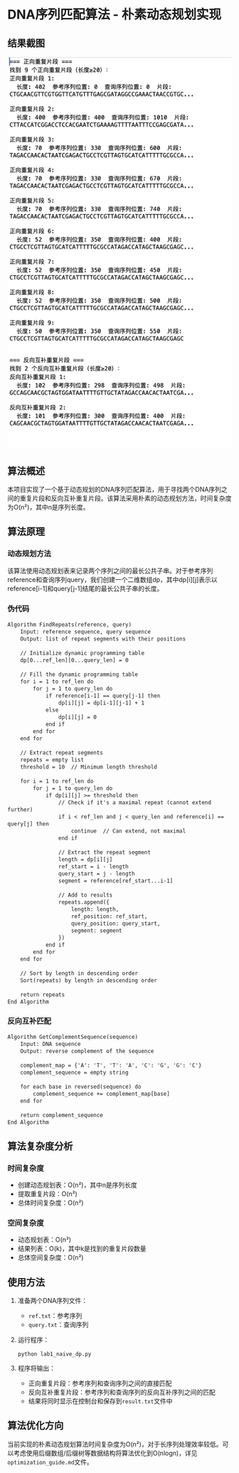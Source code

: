 # DNA序列匹配算法 - 朴素动态规划实现

## 结果截图
![结果截图](./result.png)

## 算法概述

本项目实现了一个基于动态规划的DNA序列匹配算法，用于寻找两个DNA序列之间的重复片段和反向互补重复片段。该算法采用朴素的动态规划方法，时间复杂度为O(n²)，其中n是序列长度。

## 算法原理

### 动态规划方法

该算法使用动态规划表来记录两个序列之间的最长公共子串。对于参考序列reference和查询序列query，我们创建一个二维数组dp，其中dp[i][j]表示以reference[i-1]和query[j-1]结尾的最长公共子串的长度。

### 伪代码

```
Algorithm FindRepeats(reference, query)
    Input: reference sequence, query sequence
    Output: list of repeat segments with their positions
    
    // Initialize dynamic programming table
    dp[0...ref_len][0...query_len] = 0
    
    // Fill the dynamic programming table
    for i = 1 to ref_len do
        for j = 1 to query_len do
            if reference[i-1] == query[j-1] then
                dp[i][j] = dp[i-1][j-1] + 1
            else
                dp[i][j] = 0
            end if
        end for
    end for
    
    // Extract repeat segments
    repeats = empty list
    threshold = 10  // Minimum length threshold
    
    for i = 1 to ref_len do
        for j = 1 to query_len do
            if dp[i][j] >= threshold then
                // Check if it's a maximal repeat (cannot extend further)
                if i < ref_len and j < query_len and reference[i] == query[j] then
                    continue  // Can extend, not maximal
                end if
                
                // Extract the repeat segment
                length = dp[i][j]
                ref_start = i - length
                query_start = j - length
                segment = reference[ref_start...i-1]
                
                // Add to results
                repeats.append({
                    length: length,
                    ref_position: ref_start,
                    query_position: query_start,
                    segment: segment
                })
            end if
        end for
    end for
    
    // Sort by length in descending order
    Sort(repeats) by length in descending order
    
    return repeats
End Algorithm
```

### 反向互补匹配

```
Algorithm GetComplementSequence(sequence)
    Input: DNA sequence
    Output: reverse complement of the sequence
    
    complement_map = {'A': 'T', 'T': 'A', 'C': 'G', 'G': 'C'}
    complement_sequence = empty string
    
    for each base in reversed(sequence) do
        complement_sequence += complement_map[base]
    end for
    
    return complement_sequence
End Algorithm
```

## 算法复杂度分析

### 时间复杂度

- 创建动态规划表：O(n²)，其中n是序列长度
- 提取重复片段：O(n²)
- 总体时间复杂度：O(n²)

### 空间复杂度

- 动态规划表：O(n²)
- 结果列表：O(k)，其中k是找到的重复片段数量
- 总体空间复杂度：O(n²)

## 使用方法

1. 准备两个DNA序列文件：
   - `ref.txt`：参考序列
   - `query.txt`：查询序列

2. 运行程序：
   ```
   python lab1_naive_dp.py
   ```

3. 程序将输出：
   - 正向重复片段：参考序列和查询序列之间的直接匹配
   - 反向互补重复片段：参考序列和查询序列的反向互补序列之间的匹配
   - 结果将同时显示在控制台和保存到`result.txt`文件中

## 算法优化方向

当前实现的朴素动态规划算法时间复杂度为O(n²)，对于长序列处理效率较低。可以考虑使用后缀数组/后缀树等数据结构将算法优化到O(nlogn)，详见`optimization_guide.md`文件。